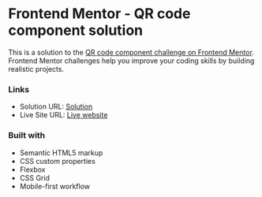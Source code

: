 # Frontend Mentor - QR code component solution

This is a solution to the [QR code component challenge on Frontend Mentor](https://www.frontendmentor.io/challenges/qr-code-component-iux_sIO_H). Frontend Mentor challenges help you improve your coding skills by building realistic projects.

### Links

- Solution URL: [Solution](https://github.com/aldrek/Frontendmentor_QR_code_componen)
- Live Site URL: [Live website](https://aldrek.github.io/Frontendmentor_QR_code_componen/public/index.html)

### Built with

- Semantic HTML5 markup
- CSS custom properties
- Flexbox
- CSS Grid
- Mobile-first workflow

